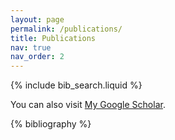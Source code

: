 ```yaml
---
layout: page
permalink: /publications/
title: Publications
nav: true
nav_order: 2
---
```


<!-- _pages/publications.md -->

<!-- Bibsearch Feature -->

{% include bib_search.liquid %}

<div class="publications">

<p>
You can also visit <a href="https://scholar.google.com/citations?user=q4C_n-oAAAAJ&hl=zh-CN&oi=sra">My Google Scholar</a>.
</p>

{% bibliography %}

</div>
